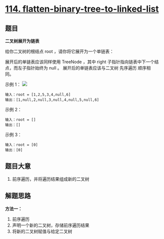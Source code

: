 # [114. flatten-binary-tree-to-linked-list](https://leetcode.cn/problems/flatten-binary-tree-to-linked-list/)

## 题目
**二叉树展开为链表**

给你二叉树的根结点 root ，请你将它展开为一个单链表：

展开后的单链表应该同样使用 TreeNode ，其中 right 子指针指向链表中下一个结点，而左子指针始终为 null 。
展开后的单链表应该与二叉树 先序遍历 顺序相同。


示例 1：
<img src="https://assets.leetcode.com/uploads/2021/01/14/flaten.jpg">
~~~
输入：root = [1,2,5,3,4,null,6]
输出：[1,null,2,null,3,null,4,null,5,null,6]
~~~

示例 2：

~~~
输入：root = []
输出：[]
~~~

示例 3：

~~~
输入：root = [0]
输出：[0]
~~~

## 题目大意

1. 前序遍历，并将遍历结果组成新的二叉树

## 解题思路

**方法一：**
1. 前序遍历
2. 声明一个新的二叉树，存储前序遍历结果
3. 将新的二叉树赋值与给定二叉树